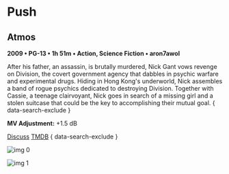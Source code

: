 # Push

## Atmos

**2009 • PG-13 • 1h 51m • Action, Science Fiction • aron7awol**

After his father, an assassin, is brutally murdered, Nick Gant vows revenge on Division, the covert government agency that dabbles in psychic warfare and experimental drugs. Hiding in Hong Kong's underworld, Nick assembles a band of rogue psychics dedicated to destroying Division. Together with Cassie, a teenage clairvoyant, Nick goes in search of a missing girl and a stolen suitcase that could be the key to accomplishing their mutual goal.
{ data-search-exclude }

**MV Adjustment:** +1.5 dB

[Discuss](https://www.avsforum.com/threads/bass-eq-for-filtered-movies.2995212/post-58316946)  [TMDB](https://www.themoviedb.org/movie/13455)
{ data-search-exclude }

![img 0](https://i.imgur.com/DpkZBH4.jpg)

![img 1](https://i.imgur.com/FQ2a6XM.jpg)

